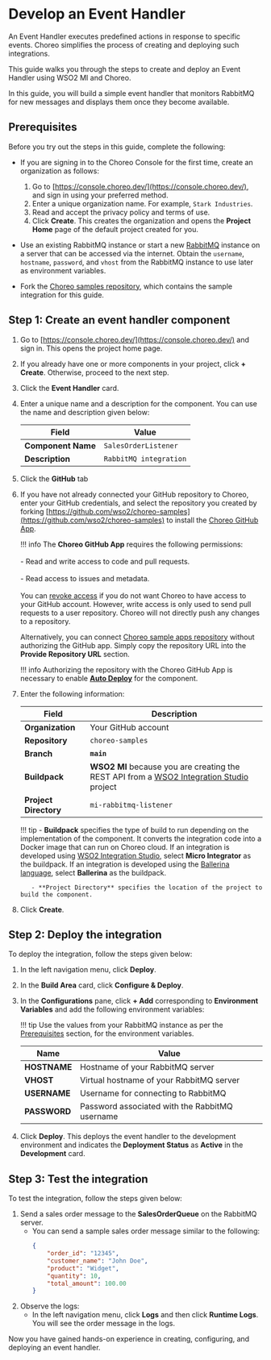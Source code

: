 # Develop an Event Handler

An Event Handler executes predefined actions in response to specific events. Choreo simplifies the process of creating and deploying such integrations.

This guide walks you through the steps to create and deploy an Event Handler using WSO2 MI and Choreo. 

In this guide, you will build a simple event handler that monitors RabbitMQ for new messages and displays them once they become available.

## Prerequisites

Before you try out the steps in this guide, complete the following:

  - If you are signing in to the Choreo Console for the first time, create an organization as follows:
    1. Go to [https://console.choreo.dev/](https://console.choreo.dev/), and sign in using your preferred method.
    2. Enter a unique organization name. For example, `Stark Industries`.
    3. Read and accept the privacy policy and terms of use.
    4. Click **Create**.
       This creates the organization and opens the **Project Home** page of the default project created for you.

  - Use an existing RabbitMQ instance or start a new [RabbitMQ](https://www.rabbitmq.com/download.html) instance on a server that can be accessed via the internet. Obtain the `username`, `hostname`, `password`, and `vhost` from the RabbitMQ instance to use later as environment variables.

  - Fork the [Choreo samples repository](https://github.com/wso2/choreo-samples), which contains the sample integration for this guide.

## Step 1: Create an event handler component

1. Go to [https://console.choreo.dev/](https://console.choreo.dev/) and sign in. This opens the project home page. 
2. If you already have one or more components in your project, click **+ Create**. Otherwise, proceed to the next step.
3. Click the **Event Handler** card.
4. Enter a unique name and a description for the component. You can use the name and description given below:

    | **Field**          | **Value**              |
    |--------------------|------------------------|
    | **Component Name** | `SalesOrderListener`   |
    | **Description**    | `RabbitMQ integration` |

5. Click the **GitHub** tab
6. If you have not already connected your GitHub repository to Choreo, enter your GitHub credentials, and select the repository you created by forking [https://github.com/wso2/choreo-samples](https://github.com/wso2/choreo-samples) to install the [Choreo GitHub App](https://github.com/marketplace/choreo-apps).

    !!! info
         The **Choreo GitHub App** requires the following permissions:<br/><br/>- Read and write access to code and pull requests.<br/><br/>- Read access to issues and metadata.<br/><br/>You can [revoke access](https://docs.github.com/en/authentication/keeping-your-account-and-data-secure/reviewing-your-authorized-integrations#reviewing-your-authorized-github-apps) if you do not want Choreo to have access to your GitHub account. However, write access is only used to send pull requests to a user repository. Choreo will not directly push any changes to a repository.

    Alternatively, you can connect [Choreo sample apps repository](https://github.com/wso2/choreo-samples) without authorizing the GitHub app. Simply copy the repository URL into the **Provide Repository URL** section.

    !!! info
        Authorizing the repository with the Choreo GitHub App is necessary to enable [**Auto Deploy**](https://wso2.com/choreo/docs/choreo-concepts/ci-cd/#deploy) for the component.

7. Enter the following information:

    | **Field**             | **Description**              |
    |-----------------------|----------------------------- |
    | **Organization**      | Your GitHub account          |
    | **Repository**        | `choreo-samples`            |
    | **Branch**            | **`main`**                   |
    | **Buildpack**         | **WSO2 MI** because you are creating the REST API from a [WSO2 Integration Studio](https://wso2.com/micro-integrator/) project|
    | **Project Directory** | `mi-rabbitmq-listener` |                                                     |

    !!! tip
    	    - **Buildpack** specifies the type of build to run depending on the implementation of the component. It converts the integration code into a Docker image that can run on Choreo cloud. If an integration is developed using [WSO2 Integration Studio](https://wso2.com/integration/integration-studio/), select **Micro Integrator** as the buildpack. If an integration is developed using the [Ballerina language](https://ballerina.io), select **Ballerina** as the buildpack. 

          - **Project Directory** specifies the location of the project to build the component.

8. Click **Create**.

## Step 2: Deploy the integration

To deploy the integration, follow the steps given below:

1. In the left navigation menu, click **Deploy**.
2. In the **Build Area** card, click **Configure & Deploy**.
3. In the **Configurations** pane, click **+ Add** corresponding to **Environment Variables** and add the following environment variables:
    
    !!! tip
    	    Use the values from your RabbitMQ instance as per the [Prerequisites](#prerequisites) section, for the environment variables.

    | **Name**     | **Value**                                         |
    | ------------- |--------------------------------------------------|
    | **HOSTNAME**  | Hostname of your RabbitMQ server                 |
    | **VHOST**     | Virtual hostname of your RabbitMQ server         |
    | **USERNAME**  | Username for connecting to RabbitMQ              |
    | **PASSWORD**  | Password associated with the RabbitMQ username   |

4. Click **Deploy**. This deploys the event handler to the development environment and indicates the **Deployment Status** as **Active** in the **Development** card.


## Step 3: Test the integration

To test the integration, follow the steps given below:

1. Send a sales order message to the **SalesOrderQueue** on the RabbitMQ server.
    - You can send a sample sales order message similar to the following:
      ```json
      {
          "order_id": "12345",
          "customer_name": "John Doe",
          "product": "Widget",
          "quantity": 10,
          "total_amount": 100.00
      }
      ```
2. Observe the logs:
    - In the left navigation menu, click **Logs** and then click **Runtime Logs**. You will see the order message in the logs.
  
Now you have gained hands-on experience in creating, configuring, and deploying an event handler.
 
